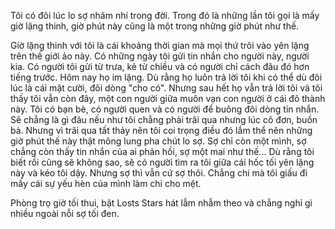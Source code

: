 Tôi có đôi lúc lo sợ nhãm nhí trong đời. Trong đó là những lần tôi gọi là mấy giờ lặng thinh, giờ phút này cũng là một trong những giờ phút như thế. 

Giờ lặng thinh với tôi là cái khoảng thời gian mà mọi thứ trôi vào yên lặng trên thế giới ảo này. Có những ngày tôi gửi tin nhắn cho người này, người kia. Có người tôi gửi từ trưa, kẻ từ chiều và có người chỉ cách đâu đó hơn tiếng trước. Hôm nay họ im lặng. Dù rằng họ luôn trả lời tôi khi có thể dù đôi lúc là cái mặt cười, đôi dòng "cho có". Nhưng sau hết họ vẫn trả lời tôi và tôi thấy tôi vẫn còn đây, một con người giữa muôn vạn con người ở cái đô thành này. Tôi có bạn bè, có người quen và có người để buông đôi dòng tin nhắn. Sẽ chẳng là gì đâu nếu như tôi chẳng phải trãi qua nhưng lúc cô đơn, buồn bả. Nhưng vì trãi qua tất thảy nên tôi coi trọng điều đó lắm thể nên những giờ phút thế này thật mông lung pha chút lo sợ. Sợ chỉ còn một mình, sợ chẳng còn thấy tin nhắn của ai phản hồi, sợ một mai như thế... Dù rằng tôi biết rồi cũng sẽ không sao, sẽ có người tìm ra tôi giữa cái hốc tối yên lặng này và kéo tôi dậy. Nhưng sợ thì vẫn cứ sợ thôi. Chẳng chi mà tôi giấu đi mấy cái sự yếu hèn của mình làm chi cho mệt.

Phòng trọ giờ tối thui, bật Losts Stars hát lẫm nhẫm theo và chẳng nghỉ gì nhiều ngoài nỗi sợ tối đen.